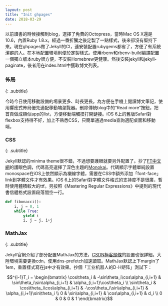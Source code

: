 ```yaml
---
layout: post
title: "Init ghpages"
date: 2018-03-29
---
```


以前讀書的時候接觸到blog，選擇了免費的Octopress，當時Mac OS X還是10.6，內置Ruby 1.8.x<!-- more -->。經過一番折騰之後定製了一點樣式，後來卻沒有堅持下來。現在ghpages做了Jekyll的CI，連安裝配置rubygems都省了，方便了有系統潔癖的人。在本地配置環境則便於定製樣式。使用rbenv和rbenv-build編譯配置一個獨立版本ruby很方便，不安裝Homebrew更健康。然後安裝jekyll和jekyll-paginate，後者用在index.html中獲取博文列表。

### 佈局
{: .subtitle}

今時今日使用移動設備的場景更多、時長更長。為方便在手機上閱讀博文筆記，使用響應式佈局優先適配移動端瀏覽器。刪除傳統blog中的“Read more”按鈕，把首頁做成類似app的list，方便移動端觸摸打開鏈接。iOS 6上的舊版Safari對flexbox支持得不好，加上不熟悉CSS，只簡單通過media查詢適配桌面和移動端。

### CSS
{: .subtitle}

Jekyll默認的minima theme很不錯，不過想要護眼就要另外配置了。抄了[FT中文網](http://www.ftchinese.com)的護眼色調，代碼高亮選擇了深色主題的[Monokai](https://gist.github.com/wdullaer/e942cdd70d292e954166)。代碼顯示字體單純設置monospace在iOS上依然顯示為襯線字體，需要在CSS中額外添加「font-face」link到字體文件才有效果。iOS 6上的Safari對字體文件格式的支持度不是很廣，暫時使用體積較大的ttf。另按照《Mastering Regular Expressions》中提到的現代書信體格式設置段落間空一行。

```python
def fibonacci():
    i, j = 0, 1
    while True:
        yield i
        i, j = j, i+j
```

### MathJax
{: .subtitle}

Jekyll官網介紹了部分配置MathJax的方法，[CSDN極客頭條](http://geek.csdn.net)的設置也很詳細。大陸環境需要更換cdn，使用dns-prefetch加速讀取。MathJax默認上下margin了1em，重置樣式寫在js中才有效果。抄個「工业机器人的D-H矩阵」測試下：

$$^{i-1}T_i = \begin{bmatrix} \cos\theta_i & -\sin\theta_i\cos\alpha_{i,i+1} & \sin\theta_i\sin\alpha_{i,i+1} & \alpha_{i,i+1}\cos\theta_i \\ \sin\theta_i & \cos\theta_i\cos\alpha_{i,i+1} & -\cos\theta_i\sin\alpha_{i,i+1} & \alpha_{i,i+1}\sin\theta_i \\ 0 & \sin\alpha_{i,i+1} & \cos\alpha_{i,i+1} & d_i \\ 0 & 0 & 0 & 1 \end{bmatrix}$$
